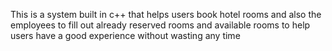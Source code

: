 This is a system built in c++ that helps users book hotel rooms and also the employees to fill out already reserved rooms and available rooms to help users have a good experience without
wasting any time
